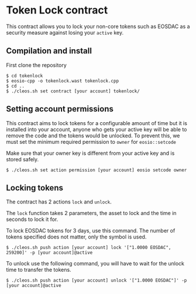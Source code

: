 # Token Lock contract

This contract allows you to lock your non-core tokens such as EOSDAC as a security measure against losing your `active` key.

## Compilation and install

First clone the repository

```
$ cd tokenlock
$ eosio-cpp -o tokenlock.wast tokenlock.cpp
$ cd ..
$ ./cleos.sh set contract [your account] tokenlock/
```

## Setting account permissions

This contract aims to lock tokens for a configurable amount of time but it is installed into your account, anyone who gets your active key will be able to remove the code and the tokens would be unlocked.  To prevent this, we must set the minimum required permission to `owner` for `eosio::setcode`

Make sure that your owner key is different from your active key and is stored safely.

```
$ ./cleos.sh set action permission [your account] eosio setcode owner
```

## Locking tokens

The contract has 2 actions `lock` and `unlock`.

The `lock` function takes 2 parameters, the asset to lock and the time in seconds to lock it for.

To lock EOSDAC tokens for 3 days, use this command.  The number of tokens specified does not matter, only the symbol is used.

```
$ ./cleos.sh push action [your account] lock '["1.0000 EOSDAC", 259200]' -p [your account]@active
```

To unlock use the following command, you will have to wait for the unlock time to transfer the tokens.

```
$ ./cleos.sh push action [your account] unlock '["1.0000 EOSDAC"]' -p [your account]@active
```
